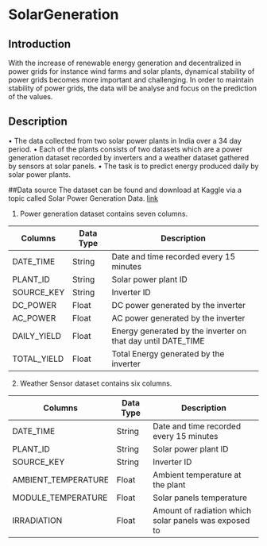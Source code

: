 # SolarGeneration

## Introduction
With the increase of renewable energy generation and decentralized in power grids for instance wind farms and solar plants, dynamical stability of power grids becomes more important and challenging. In order to maintain stability of power grids, the data will be analyse and focus on the prediction of the values.

## Description
• The data collected from two solar power plants in India over a 34 day period.
• Each of the plants consists of two datasets which are a power generation dataset recorded by inverters and a weather dataset gathered by sensors at solar panels.
• The task is to predict energy produced daily by solar power plants.

##Data source
The dataset can be found and download at Kaggle via a topic called Solar Power Generation Data. [link](https://www.kaggle.com/anikannal/solar-power-generation-data)

1. Power generation dataset contains seven columns.

| Columns     | Data Type | Description                                                  |
| ----------- | --------- | ------------------------------------------------------------ |
| DATE_TIME   | String    | Date and time recorded every 15 minutes                      |
| PLANT_ID    | String    | Solar power plant ID                                         |
| SOURCE_KEY  | String    | Inverter ID                                                  |
| DC_POWER    | Float     | DC power generated by the inverter                           |
| AC_POWER    | Float     | AC power generated by the inverter                           |
| DAILY_YIELD | Float     | Energy generated by the inverter on that day until DATE_TIME |
| TOTAL_YIELD | Float     | Total Energy generated by the inverter                       |

2. Weather Sensor dataset contains six columns.

| Columns             | Data Type | Description                                           |
| ------------------- | --------- | ----------------------------------------------------- |
| DATE_TIME           | String    | Date and time recorded every 15 minutes               |
| PLANT_ID            | String    | Solar power plant ID                                  |
| SOURCE_KEY          | String    | Inverter ID                                           |
| AMBIENT_TEMPERATURE | Float     | Ambient temperature at the plant                      |
| MODULE_TEMPERATURE  | Float     | Solar panels temperature                              |
| IRRADIATION         | Float     | Amount of radiation which solar panels was exposed to |


